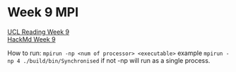 # Week 9 MPI

[UCL Reading Week 9](https://github-pages.ucl.ac.uk/research-computing-with-cpp/09distributed_computing/sec02ProgrammingWithMPI.html)  
[HackMd Week 9](https://hackmd.io/@comp0210-cpp-redesign/By2daslRp)  

How to run: `mpirun -np <num of processor> <executable>`
example `mpirun -np 4 ./build/bin/Synchronised`
if not -np will run as a single process.